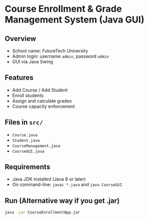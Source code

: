 # Course Enrollment & Grade Management System (Java GUI)

## Overview
- School name: FutureTech University
- Admin login: username `admin`, password `admin`
- GUI via Java Swing

## Features
- Add Course / Add Student
- Enroll students
- Assign and calculate grades
- Course capacity enforcement

## Files in `src/`
- `Course.java`
- `Student.java`
- `CourseManagement.java`
- `CourseGUI.java`

## Requirements
- Java JDK installed (Java 8 or later)
- On command-line: `javac *.java` and `java CourseGUI`

## Run (Alternative way if you get .jar)
```bash
java -jar CourseEnrollmentApp.jar
